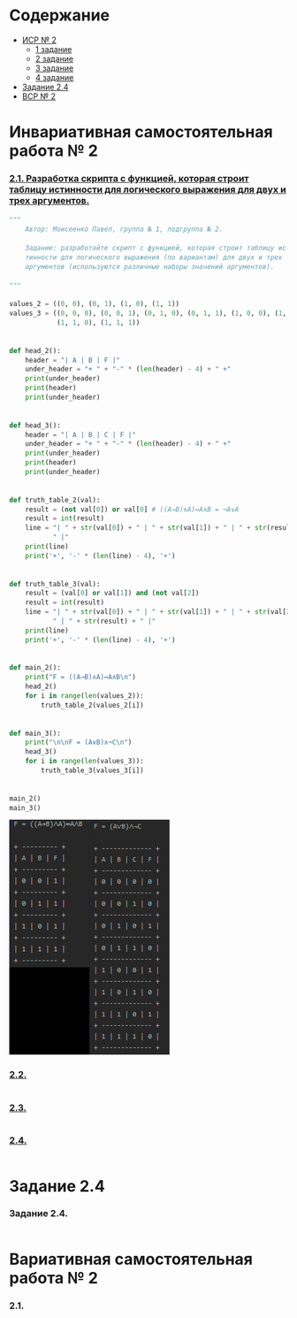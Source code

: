 # Содержание
- [ИСР № 2](#инвариативная-самостоятельная-работа--2)
    - [1 задание](#)
    - [2 задание](#)
    - [3 задание](#)
    - [4 задание](#)
- [Задание 2.4](#задание-24)
- [ВСР № 2](#вариативная-самостоятельная-работа--2)

# Инвариативная самостоятельная работа № 2

### [2.1. Разработка скрипта с функцией, которая строит таблицу истинности для логического выражения для двух и трех аргументов.](https://repl.it/@Rakleed/programming-indepworkinvar2-1)
```python
"""
    Автор: Моисеенко Павел, группа № 1, подгруппа № 2.

    Задание: разработайте скрипт с функцией, которая строит таблицу ис-
    тинности для логического выражения (по вариантам) для двух и трех 
    аргументов (используются различные наборы значений аргументов).

"""

values_2 = ((0, 0), (0, 1), (1, 0), (1, 1))
values_3 = ((0, 0, 0), (0, 0, 1), (0, 1, 0), (0, 1, 1), (1, 0, 0), (1, 0, 1),
            (1, 1, 0), (1, 1, 1))


def head_2():
    header = "| A | B | F |"
    under_header = "+ " + "-" * (len(header) - 4) + " +"
    print(under_header)
    print(header)
    print(under_header)


def head_3():
    header = "| A | B | C | F |"
    under_header = "+ " + "-" * (len(header) - 4) + " +"
    print(under_header)
    print(header)
    print(under_header)


def truth_table_2(val):
    result = (not val[0]) or val[0] # ((A→B)∧A)↔A∧B = ¬A∨A
    result = int(result)
    line = "| " + str(val[0]) + " | " + str(val[1]) + " | " + str(result) + \
           " |"
    print(line)
    print('+', '-' * (len(line) - 4), '+')


def truth_table_3(val):
    result = (val[0] or val[1]) and (not val[2])
    result = int(result)
    line = "| " + str(val[0]) + " | " + str(val[1]) + " | " + str(val[2]) + \
           " | " + str(result) + " |"
    print(line)
    print('+', '-' * (len(line) - 4), '+')


def main_2():
    print("F = ((A→B)∧A)↔A∧B\n")
    head_2()
    for i in range(len(values_2)):
        truth_table_2(values_2[i])


def main_3():
    print("\n\nF = (A∨B)∧¬C\n")
    head_3()
    for i in range(len(values_3)):
        truth_table_3(values_3[i])


main_2()
main_3()
```
![Result of indepworkinvar2-1](src\programming-indepworkinvar2-1-results.png)

### [2.2. ](https://repl.it/@Rakleed/programming-indepworkinvar2-2)
```python

```

### [2.3. ](https://repl.it/@Rakleed/programming-indepworkinvar2-3)
```python

```

### [2.4. ](https://repl.it/@Rakleed/programming-indepworkinvar2-4)
```python

```

# Задание 2.4

### Задание 2.4. 

```python

```

# Вариативная самостоятельная работа № 2

### 2.1. 

```python

```
